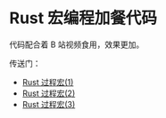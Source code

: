 # Rust 宏编程加餐代码

代码配合着 B 站视频食用，效果更加。

传送门：

- [Rust 过程宏(1)](https://www.bilibili.com/video/BV1Za411q7LQ)
- [Rust 过程宏(2)](https://www.bilibili.com/video/BV1Fu411m7W7)
- [Rust 过程宏(3)](https://www.bilibili.com/video/BV1dr4y1v74n)

